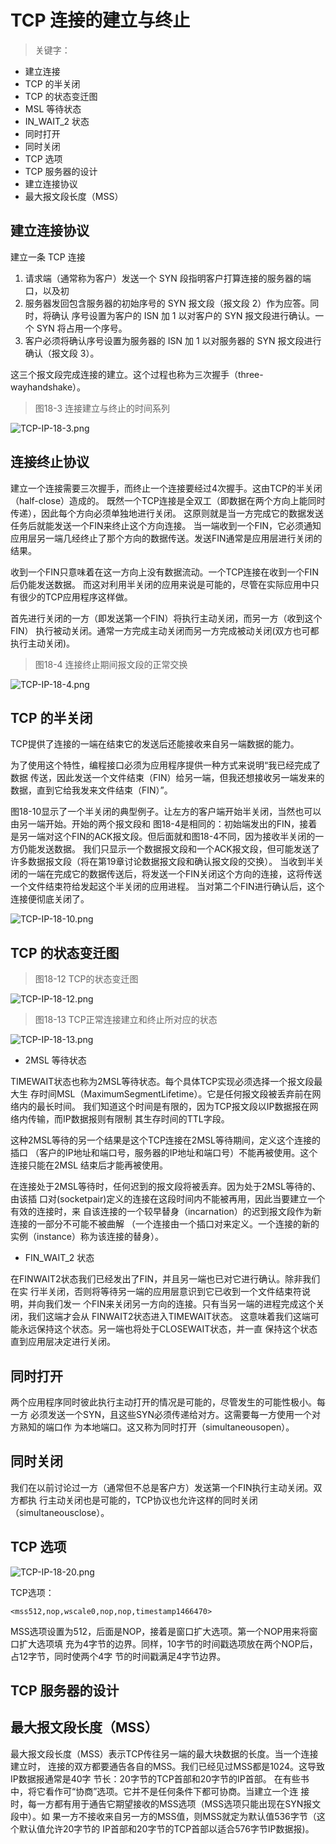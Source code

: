 # TCP 连接的建立与终止

> 关键字：

- 建立连接
- TCP 的半关闭
- TCP 的状态变迁图
- MSL 等待状态
- IN_WAIT_2 状态
- 同时打开
- 同时关闭
- TCP 选项
- TCP 服务器的设计
- 建立连接协议
- 最大报文段长度（MSS）

## 建立连接协议

建立一条 TCP 连接

1. 请求端（通常称为客户）发送一个 SYN 段指明客户打算连接的服务器的端口，以及初
2. 服务器发回包含服务器的初始序号的 SYN 报文段（报文段 2）作为应答。同时，将确认
   序号设置为客户的 ISN 加 1 以对客户的 SYN 报文段进行确认。一个 SYN 将占用一个序号。
3. 客户必须将确认序号设置为服务器的 ISN 加 1 以对服务器的 SYN 报文段进行确认（报文段 3）。

这三个报文段完成连接的建立。这个过程也称为三次握手（three-wayhandshake）。

> 图18-3 连接建立与终止的时间系列

![TCP-IP-18-3.png](./images/TCP-IP-18-3.png)

## 连接终止协议

建立一个连接需要三次握手，而终止一个连接要经过4次握手。这由TCP的半关闭（half-close）造成的。
既然一个TCP连接是全双工（即数据在两个方向上能同时传递），因此每个方向必须单独地进行关闭。
这原则就是当一方完成它的数据发送任务后就能发送一个FIN来终止这个方向连接。
当一端收到一个FIN，它必须通知应用层另一端几经终止了那个方向的数据传送。发送FIN通常是应用层进行关闭的结果。

收到一个FIN只意味着在这一方向上没有数据流动。一个TCP连接在收到一个FIN后仍能发送数据。
而这对利用半关闭的应用来说是可能的，尽管在实际应用中只有很少的TCP应用程序这样做。

首先进行关闭的一方（即发送第一个FIN）将执行主动关闭，而另一方（收到这个FIN）
执行被动关闭。通常一方完成主动关闭而另一方完成被动关闭(双方也可都执行主动关闭)。

> 图18-4 连接终止期间报文段的正常交换

![TCP-IP-18-4.png](./images/TCP-IP-18-4.png)

## TCP 的半关闭

TCP提供了连接的一端在结束它的发送后还能接收来自另一端数据的能力。

为了使用这个特性，编程接口必须为应用程序提供一种方式来说明“我已经完成了数据
传送，因此发送一个文件结束（FIN）给另一端，但我还想接收另一端发来的数据，直到它给我发来文件结束（FIN）”。

图18-10显示了一个半关闭的典型例子。让左方的客户端开始半关闭，当然也可以由另一端开始。开始的两个报文段和
图18-4是相同的：初始端发出的FIN，接着是另一端对这个FIN的ACK报文段。但后面就和图18-4不同，因为接收半关闭的一方仍能发送数据。
我们只显示一个数据报文段和一个ACK报文段，但可能发送了许多数据报文段（将在第19章讨论数据报文段和确认报文段的交换）。
当收到半关闭的一端在完成它的数据传送后，将发送一个FIN关闭这个方向的连接，这将传送一个文件结束符给发起这个半关闭的应用进程。
当对第二个FIN进行确认后，这个连接便彻底关闭了。

![TCP-IP-18-10.png](./images/TCP-IP-18-10.png)

## TCP 的状态变迁图

> 图18-12 TCP的状态变迁图

![TCP-IP-18-12.png](./images/TCP-IP-18-12.png)

> 图18-13 TCP正常连接建立和终止所对应的状态

![TCP-IP-18-13.png](./images/TCP-IP-18-13.png)

- 2MSL 等待状态

TIMEWAIT状态也称为2MSL等待状态。每个具体TCP实现必须选择一个报文段最大生
存时间MSL（MaximumSegmentLifetime）。它是任何报文段被丢弃前在网络内的最长时间。
我们知道这个时间是有限的，因为TCP报文段以IP数据报在网络内传输，而IP数据报则有限制
其生存时间的TTL字段。

这种2MSL等待的另一个结果是这个TCP连接在2MSL等待期间，定义这个连接的插口
（客户的IP地址和端口号，服务器的IP地址和端口号）不能再被使用。这个连接只能在2MSL
结束后才能再被使用。

在连接处于2MSL等待时，任何迟到的报文段将被丢弃。因为处于2MSL等待的、由该插
口对(socketpair)定义的连接在这段时间内不能被再用，因此当要建立一个有效的连接时，来
自该连接的一个较早替身（incarnation）的迟到报文段作为新连接的一部分不可能不被曲解
（一个连接由一个插口对来定义。一个连接的新的实例（instance）称为该连接的替身）。

- FIN_WAIT_2 状态

在FINWAIT2状态我们已经发出了FIN，并且另一端也已对它进行确认。除非我们在实
行半关闭，否则将等待另一端的应用层意识到它已收到一个文件结束符说明，并向我们发一
个FIN来关闭另一方向的连接。只有当另一端的进程完成这个关闭，我们这端才会从
FINWAIT2状态进入TIMEWAIT状态。
这意味着我们这端可能永远保持这个状态。另一端也将处于CLOSEWAIT状态，并一直
保持这个状态直到应用层决定进行关闭。

## 同时打开

两个应用程序同时彼此执行主动打开的情况是可能的，尽管发生的可能性极小。每一方
必须发送一个SYN，且这些SYN必须传递给对方。这需要每一方使用一个对方熟知的端口作
为本地端口。这又称为同时打开（simultaneousopen）。

## 同时关闭

我们在以前讨论过一方（通常但不总是客户方）发送第一个FIN执行主动关闭。双方都执
行主动关闭也是可能的，TCP协议也允许这样的同时关闭（simultaneousclose）。

## TCP 选项

![TCP-IP-18-20.png](./images/TCP-IP-18-20.png)

TCP选项：
```log
<mss512,nop,wscale0,nop,nop,timestamp1466470>
```
MSS选项设置为512，后面是NOP，接着是窗口扩大选项。第一个NOP用来将窗口扩大选项填
充为4字节的边界。同样，10字节的时间戳选项放在两个NOP后，占12字节，同时使两个4字
节的时间戳满足4字节边界。


## TCP 服务器的设计

## 最大报文段长度（MSS）

最大报文段长度（MSS）表示TCP传往另一端的最大块数据的长度。当一个连接建立时，
连接的双方都要通告各自的MSS。我们已经见过MSS都是1024。这导致IP数据报通常是40字
节长：20字节的TCP首部和20字节的IP首部。
在有些书中，将它看作可“协商”选项。它并不是任何条件下都可协商。当建立一个连
接时，每一方都有用于通告它期望接收的MSS选项（MSS选项只能出现在SYN报文段中）。如
果一方不接收来自另一方的MSS值，则MSS就定为默认值536字节（这个默认值允许20字节的
IP首部和20字节的TCP首部以适合576字节IP数据报)。
